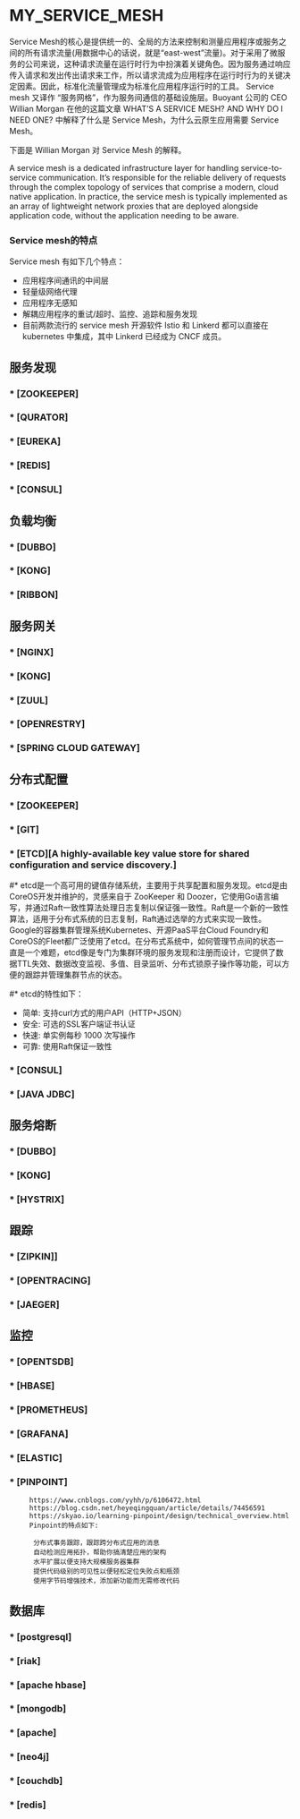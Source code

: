 # MY_SERVICE_MESH
  Service Mesh的核心是提供统一的、全局的方法来控制和测量应用程序或服务之间的所有请求流量(用数据中心的话说，就是“east-west”流量)。对于采用了微服务的公司来说，这种请求流量在运行时行为中扮演着关键角色。因为服务通过响应传入请求和发出传出请求来工作，所以请求流成为应用程序在运行时行为的关键决定因素。因此，标准化流量管理成为标准化应用程序运行时的工具。
  Service mesh 又译作 “服务网格”，作为服务间通信的基础设施层。Buoyant 公司的 CEO Willian Morgan 在他的这篇文章 WHAT’S A SERVICE MESH? AND WHY DO I NEED ONE? 中解释了什么是 Service Mesh，为什么云原生应用需要 Service Mesh。

下面是 Willian Morgan 对 Service Mesh 的解释。

A service mesh is a dedicated infrastructure layer for handling service-to-service communication. It’s responsible for the reliable delivery of requests through the complex topology of services that comprise a modern, cloud native application. In practice, the service mesh is typically implemented as an array of lightweight network proxies that are deployed alongside application code, without the application needing to be aware.
### Service mesh的特点
Service mesh 有如下几个特点：

* 应用程序间通讯的中间层
* 轻量级网络代理
* 应用程序无感知
* 解耦应用程序的重试/超时、监控、追踪和服务发现
* 目前两款流行的 service mesh 开源软件 Istio 和 Linkerd 都可以直接在 kubernetes 中集成，其中 Linkerd 已经成为 CNCF 成员。
## 服务发现
  ### * [ZOOKEEPER]
  ### * [QURATOR]
  ### * [EUREKA]
  ### * [REDIS]
  ### * [CONSUL]
## 负载均衡
  ### * [DUBBO]
  ### * [KONG]
  ### * [RIBBON]
## 服务网关
  ### * [NGINX]
  ### * [KONG]
  ### * [ZUUL]
  ### * [OPENRESTRY]
  ### * [SPRING CLOUD GATEWAY]
## 分布式配置
  ### * [ZOOKEEPER]
  ### * [GIT]
  ### * [ETCD][A highly-available key value store for shared configuration and service discovery.]
  #* etcd是一个高可用的键值存储系统，主要用于共享配置和服务发现。etcd是由CoreOS开发并维护的，灵感来自于 ZooKeeper 和 Doozer，它使用Go语言编写，并通过Raft一致性算法处理日志复制以保证强一致性。Raft是一个新的一致性算法，适用于分布式系统的日志复制，Raft通过选举的方式来实现一致性。Google的容器集群管理系统Kubernetes、开源PaaS平台Cloud Foundry和CoreOS的Fleet都广泛使用了etcd。在分布式系统中，如何管理节点间的状态一直是一个难题，etcd像是专门为集群环境的服务发现和注册而设计，它提供了数据TTL失效、数据改变监视、多值、目录监听、分布式锁原子操作等功能，可以方便的跟踪并管理集群节点的状态。

#* etcd的特性如下：
  * 简单: 支持curl方式的用户API（HTTP+JSON）
  * 安全: 可选的SSL客户端证书认证
  * 快速: 单实例每秒 1000 次写操作
  * 可靠: 使用Raft保证一致性
  ### * [CONSUL]
  ### * [JAVA JDBC]
## 服务熔断
  ### * [DUBBO]
  ### * [KONG]
  ### * [HYSTRIX]
## 跟踪
  ### * [ZIPKIN]]
  ### * [OPENTRACING]
  ### * [JAEGER]
## 监控
  ### * [OPENTSDB]
  ### * [HBASE]
  ### * [PROMETHEUS]
  ### * [GRAFANA]
  ### * [ELASTIC]
  ### * [PINPOINT]   
         https://www.cnblogs.com/yyhh/p/6106472.html
         https://blog.csdn.net/heyeqingquan/article/details/74456591
         https://skyao.io/learning-pinpoint/design/technical_overview.html
         Pinpoint的特点如下:

          分布式事务跟踪，跟踪跨分布式应用的消息
          自动检测应用拓扑，帮助你搞清楚应用的架构
          水平扩展以便支持大规模服务器集群
          提供代码级别的可见性以便轻松定位失败点和瓶颈
          使用字节码增强技术，添加新功能而无需修改代码

## 数据库
  ### * [postgresql]
  ### * [riak]
  ### * [apache hbase]
  ### * [mongodb]
  ### * [apache]
  ### * [neo4j]  
  ### * [couchdb]  
  ### * [redis]  
